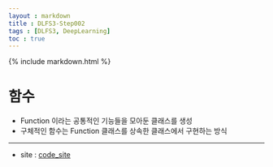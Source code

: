 ```yaml
---
layout : markdown
title : DLFS3-Step002
tags : [DLFS3, DeepLearning]
toc : true
---
```


{% include markdown.html %}

# 함수

- Function 이라는 공통적인 기능들을 모아둔 클래스를 생성
- 구체적인 함수는 Function 클래스를 상속한 클래스에서 구현하는 방식

---

- site : [code_site](https://github.com/insu97/Deep-Learning-from-Scratch3/blob/main/code/Step002.ipynb)
